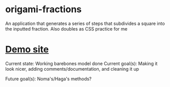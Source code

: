 # origami-fractions
An application that generates a series of steps that subdivides a square into the inputted fraction.
Also doubles as CSS practice for me
# [Demo site](https://googolplexic.github.io/origami-fractions/)

Current state: Working barebones model done
Current goal(s): Making it look nicer, adding comments/documentation, and cleaning it up

Future goal(s): Noma's/Haga's methods?
